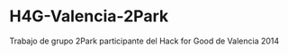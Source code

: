 H4G-Valencia-2Park
==================

Trabajo de grupo 2Park participante del Hack for Good de Valencia 2014
